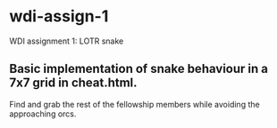 # wdi-assign-1
WDI assignment 1: LOTR snake

## Basic implementation of snake behaviour in a 7x7 grid in cheat.html.

Find and grab the rest of the fellowship members while avoiding the approaching orcs.
